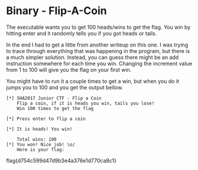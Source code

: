 # Binary - Flip-A-Coin

The executable wants you to get 100 heads/wins to get the flag. You win by hitting enter and it randomly tells you if you got heads or tails. 


In the end I had to get a little from another writeup on this one. I was trying to 
trace through everything that was happening in the program, but there is a much simpler 
solution. 
Instead, you can guess there might be an add instruction somewhere for each time you win. 
Changing the increment value from 1 to 100 will give you the flag on your first win.

You might have to run it a couple times to get a win, but when you do it jumps you 
to 100 and you get the output bellow.

```
[*] SHA2017 Junior CTF - Flip a Coin
    Flip a coin, if it is heads you win, tails you lose!
    Win 100 times to get the flag

[*] Press enter to flip a coin

[*] It is heads! You win!

    Total wins: 100
[*] You won! Nice job! \o/
    Here is your flag:                                                                         
```

flag{d754c599d47d9b3e4a376e1d770ca8c1}

